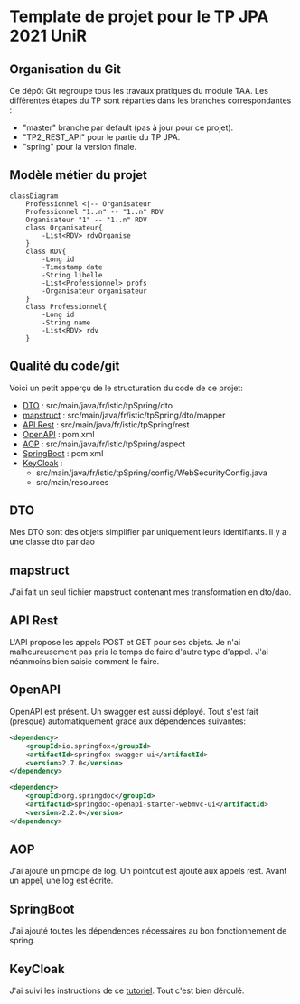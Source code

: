 # Template de projet pour le TP JPA 2021 UniR

## Organisation du Git

Ce dépôt Git regroupe tous les travaux pratiques du module TAA. Les différentes étapes du TP sont réparties dans les branches correspondantes :

- "master" branche par default (pas à jour pour ce projet).
- "TP2_REST_API" pour le partie du TP JPA.
- "spring" pour la version finale.

## Modèle métier du projet
```mermaid
classDiagram
    Professionnel <|-- Organisateur
    Professionnel "1..n" -- "1..n" RDV
    Organisateur "1" -- "1..n" RDV
    class Organisateur{
        -List<RDV> rdvOrganise
    }
    class RDV{
        -Long id
        -Timestamp date
        -String libelle
        -List<Professionnel> profs
        -Organisateur organisateur
    }
    class Professionnel{
        -Long id
        -String name
        -List<RDV> rdv
    }
```

## Qualité du code/git

Voici un petit apperçu de le structuration du code de ce projet:
- [DTO](#dto) : src/main/java/fr/istic/tpSpring/dto
- [mapstruct](#mapstruct) : src/main/java/fr/istic/tpSpring/dto/mapper
- [API Rest](#api-rest) : src/main/java/fr/istic/tpSpring/rest
- [OpenAPI](#openapi) : pom.xml
- [AOP](#aop) : src/main/java/fr/istic/tpSpring/aspect
- [SpringBoot](#springboot) : pom.xml
- [KeyCloak](#keycloak) :
  - src/main/java/fr/istic/tpSpring/config/WebSecurityConfig.java
  - src/main/resources

## DTO
Mes DTO sont des objets simplifier par uniquement leurs identifiants. Il y a une classe dto par dao 

## mapstruct
J'ai fait un seul fichier mapstruct contenant mes transformation en dto/dao.

## API Rest
L'API propose les appels POST et GET pour ses objets. Je n'ai malheureusement pas pris le temps de faire d'autre type d'appel. J'ai néanmoins bien saisie comment le faire.

## OpenAPI
OpenAPI est présent. Un swagger est aussi déployé. Tout s'est fait (presque) automatiquement grace aux dépendences suivantes:

```xml
<dependency>
	<groupId>io.springfox</groupId>
	<artifactId>springfox-swagger-ui</artifactId>
	<version>2.7.0</version>
</dependency>

<dependency>
	<groupId>org.springdoc</groupId>
	<artifactId>springdoc-openapi-starter-webmvc-ui</artifactId>
	<version>2.2.0</version>
</dependency>
```

## AOP
J'ai ajouté un prncipe de log. Un pointcut est ajouté aux appels rest. Avant un appel, une log est écrite.

## SpringBoot
J'ai ajouté toutes les dépendences nécessaires au bon fonctionnement de spring.

## KeyCloak
J'ai suivi les instructions de ce [tutoriel](https://hackmd.diverse-team.fr/s/ByjU4Olbo). Tout c'est bien déroulé.
